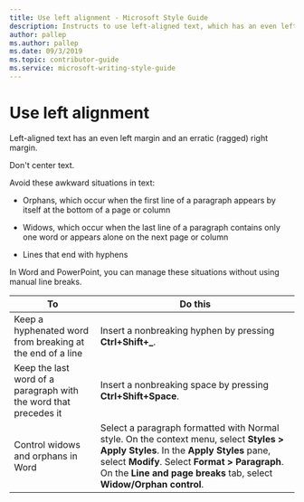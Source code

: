 ```yaml
---
title: Use left alignment - Microsoft Style Guide
description: Instructs to use left-aligned text, which has an even left margin and an erratic (ragged) right margin.
author: pallep
ms.author: pallep
ms.date: 09/3/2019
ms.topic: contributor-guide
ms.service: microsoft-writing-style-guide
---
```


# Use left alignment

Left-aligned text has an even left margin and an erratic (ragged) right margin. 

Don't center text. 

Avoid these awkward situations in text:

  - Orphans, which occur when the first line of a paragraph appears by itself at the bottom of a page or column  

  - Widows, which occur when the last line of a paragraph contains only one word or appears alone on the next page or column  

  - Lines that end with hyphens

In Word and PowerPoint, you can manage these situations without using manual line breaks.


|                              **To**                              |                                                                                                                         **Do this**                                                                                                                          |
|------------------------------------------------------------------|--------------------------------------------------------------------------------------------------------------------------------------------------------------------------------------------------------------------------------------------------------------|
|    Keep a hyphenated word from breaking at the end of a line     |                                                                                                    Insert a nonbreaking hyphen by pressing **Ctrl+Shift+_**.                                                                                                     |
| Keep the last word of a paragraph with the word that precedes it |                                                                                                   Insert a nonbreaking space by pressing **Ctrl+Shift+Space**.                                                                                                   |
|                Control widows and orphans in Word                | Select a paragraph formatted with Normal style. On the context menu, select **Styles > Apply Styles**. In the **Apply Styles** pane, select **Modify**. Select **Format > Paragraph**. On the **Line and page breaks** tab, select **Widow/Orphan control**. |

